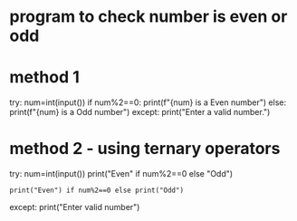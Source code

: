 # program to check number is even or odd

# method 1
try:
    num=int(input())
    if num%2==0:
        print(f"{num} is a Even number")
    else:
        print(f"{num} is a Odd number")
except:
    print("Enter a valid number.")

# method 2 - using ternary operators
try:
    num=int(input())
    print("Even" if num%2==0 else "Odd")

    print("Even") if num%2==0 else print("Odd")

except:
    print("Enter valid number")
